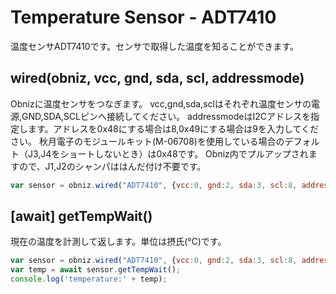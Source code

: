 # Temperature Sensor - ADT7410
温度センサADT7410です。センサで取得した温度を知ることができます。

## wired(obniz, vcc, gnd, sda, scl, addressmode)
Obnizに温度センサをつなぎます。
vcc,gnd,sda,sclはそれぞれ温度センサの電源,GND,SDA,SCLピンへ接続してください。
addressmodeはI2Cアドレスを指定します。アドレスを0x48にする場合は8,0x49にする場合は9を入力してください。
秋月電子のモジュールキット(M-06708)を使用している場合のデフォルト（J3,J4をショートしないとき）は0x48です。
Obniz内でプルアップされますので、J1,J2のシャンパははんだ付け不要です。
```javascript
var sensor = obniz.wired("ADT7410", {vcc:0, gnd:2, sda:3, scl:8, addressMode:8});
```
## [await] getTempWait()
現在の温度を計測して返します。単位は摂氏(℃)です。

```javascript
var sensor = obniz.wired("ADT7410", {vcc:0, gnd:2, sda:3, scl:8, addressMode:8});
var temp = await sensor.getTempWait();
console.log('temperature:' + temp);
```

